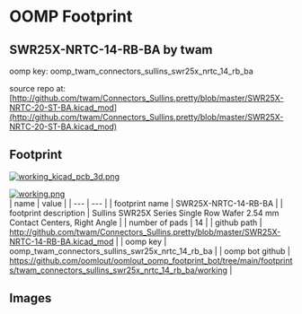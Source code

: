 # OOMP Footprint  
## SWR25X-NRTC-14-RB-BA  by twam  
  
oomp key: oomp_twam_connectors_sullins_swr25x_nrtc_14_rb_ba  
  
source repo at: [http://github.com/twam/Connectors_Sullins.pretty/blob/master/SWR25X-NRTC-20-ST-BA.kicad_mod](http://github.com/twam/Connectors_Sullins.pretty/blob/master/SWR25X-NRTC-20-ST-BA.kicad_mod)  
## Footprint  
  
[![working_kicad_pcb_3d.png](working_kicad_pcb_3d_600.png)](working_kicad_pcb_3d.png)  
  
[![working.png](working_600.png)](working.png)  
| name | value | 
| --- | --- | 
| footprint name | SWR25X-NRTC-14-RB-BA | 
| footprint description | Sullins SWR25X Series Single Row Wafer 2.54 mm Contact Centers, Right Angle | 
| number of pads | 14 | 
| github path | http://github.com/twam/Connectors_Sullins.pretty/blob/master/SWR25X-NRTC-14-RB-BA.kicad_mod | 
| oomp key | oomp_twam_connectors_sullins_swr25x_nrtc_14_rb_ba | 
| oomp bot github | https://github.com/oomlout/oomlout_oomp_footprint_bot/tree/main/footprints/twam_connectors_sullins_swr25x_nrtc_14_rb_ba/working | 
## Images  
